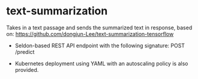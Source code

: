 # text-summarization

Takes in a text passage and sends the summarized text in response, based on:
https://github.com/dongjun-Lee/text-summarization-tensorflow

* Seldon-based REST API endpoint with the following signature: POST /predict

* Kubernetes deployment using YAML with an autoscaling policy is also provided.
